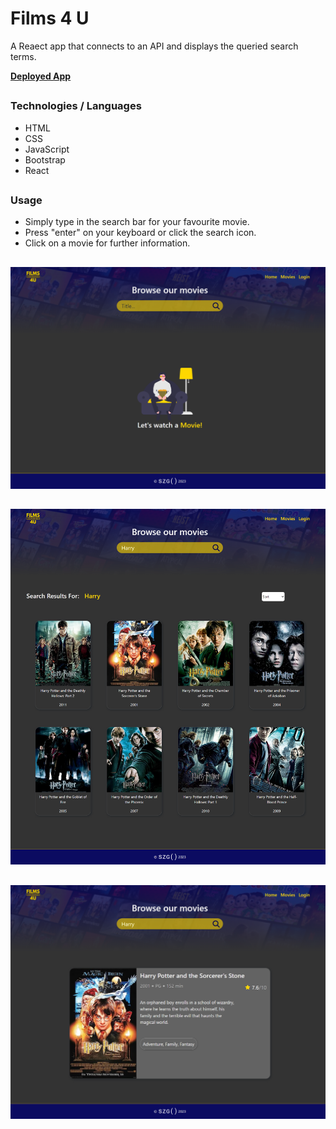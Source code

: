 # Films 4 U

A Reaect app that connects to an API and displays the queried search terms.

[**Deployed App**](https://films-4-u.vercel.app/)

##
### Technologies / Languages
- HTML
- CSS
- JavaScript
- Bootstrap
- React

##
### Usage

- Simply type in the search bar for your favourite movie.
- Press "enter" on your keyboard or click the search icon.
- Click on a movie for further information.

##
###
![Home](./src/images/films-4-u-desktop.png)

##
###
![Search Results](./src/images/films-4-search.png)

##
###

![Movie Info](./src/images/films-4-movieinfo.png)